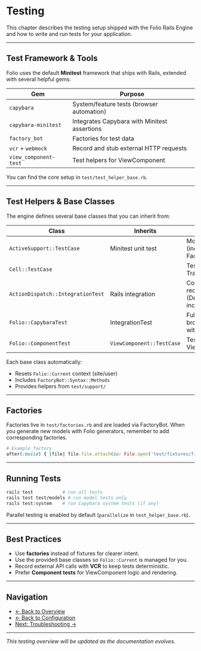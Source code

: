 # Testing

This chapter describes the testing setup shipped with the Folio Rails Engine and how to write and run tests for your application.

---

## Test Framework & Tools

Folio uses the default **Minitest** framework that ships with Rails, extended with several helpful gems:

| Gem | Purpose |
|-----|---------|
| `capybara` | System/feature tests (browser automation) |
| `capybara-minitest` | Integrates Capybara with Minitest assertions |
| `factory_bot` | Factories for test data |
| `vcr` + `webmock` | Record and stub external HTTP requests |
| `view_component-test` | Test helpers for ViewComponent |

You can find the core setup in `test/test_helper_base.rb`.

---

## Test Helpers & Base Classes

The engine defines several base classes that you can inherit from:

| Class | Inherits | Use case |
|-------|----------|----------|
| `ActiveSupport::TestCase` | Minitest unit test | Model/unit tests (includes FactoryBot) |
| `Cell::TestCase` |  | Tests for legacy Trailblazer Cells |
| `ActionDispatch::IntegrationTest` | Rails integration | Controller & request tests (Devise helpers included) |
| `Folio::CapybaraTest` | IntegrationTest | Full-stack browser tests with Capybara |
| `Folio::ComponentTest` | `ViewComponent::TestCase` | Tests for ViewComponents |

Each base class automatically:
- Resets `Folio::Current` context (site/user)
- Includes `FactoryBot::Syntax::Methods`
- Provides helpers from `test/support/`

---

## Factories

Factories live in `test/factories.rb` and are loaded via FactoryBot. When you generate new models with Folio generators, remember to add corresponding factories.

```ruby
# Example factory
after(:build) { |file| file.file.attach(io: File.open('test/fixtures/files/sample.jpg'), filename: 'sample.jpg') }
```

---

## Running Tests

```sh
rails test           # run all tests
rails test test/models # run model tests only
rails test:system    # run Capybara system tests (if any)
```

Parallel testing is enabled by default (`parallelize` in `test_helper_base.rb`).

---

## Best Practices

- Use **factories** instead of fixtures for clearer intent.
- Use the provided base classes so `Folio::Current` is managed for you.
- Record external API calls with **VCR** to keep tests deterministic.
- Prefer **Component tests** for ViewComponent logic and rendering.

---

## Navigation

- [← Back to Overview](overview.md)
- [← Back to Configuration](configuration.md)
- [Next: Troubleshooting →](troubleshooting.md)

---

*This testing overview will be updated as the documentation evolves.* 